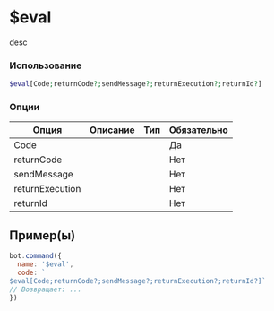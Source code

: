# $eval
desc
### Использование
```php
$eval[Code;returnCode?;sendMessage?;returnExecution?;returnId?]
```

### Опции

| Опция | Описание | Тип | Обязательно |
|--------|-------------|------|----------|
| Code |  |  | Да | 
| returnCode |  |  | Нет | 
| sendMessage |  |  | Нет |
| returnExecution |  |  | Нет |
| returnId |  |  | Нет |
## Пример(ы)

```javascript
bot.command({
  name: '$eval',
  code: `
$eval[Code;returnCode?;sendMessage?;returnExecution?;returnId?]`
// Возвращает: ...
})
```